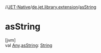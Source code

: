 //[JET-Native](../../index.md)/[de.jet.library.extension](index.md)/[asString](as-string.md)

# asString

[jvm]\
val [Any](https://kotlinlang.org/api/latest/jvm/stdlib/kotlin/-any/index.html).[asString](as-string.md): [String](https://kotlinlang.org/api/latest/jvm/stdlib/kotlin/-string/index.html)
